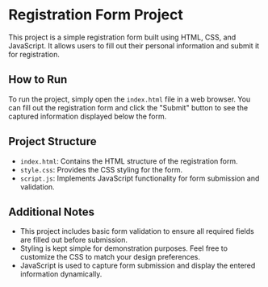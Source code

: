 # Registration Form Project

This project is a simple registration form built using HTML, CSS, and JavaScript. It allows users to fill out their personal information and submit it for registration.

## How to Run

To run the project, simply open the `index.html` file in a web browser. You can fill out the registration form and click the "Submit" button to see the captured information displayed below the form.

## Project Structure

- `index.html`: Contains the HTML structure of the registration form.
- `style.css`: Provides the CSS styling for the form.
- `script.js`: Implements JavaScript functionality for form submission and validation.

## Additional Notes

- This project includes basic form validation to ensure all required fields are filled out before submission.
- Styling is kept simple for demonstration purposes. Feel free to customize the CSS to match your design preferences.
- JavaScript is used to capture form submission and display the entered information dynamically.
